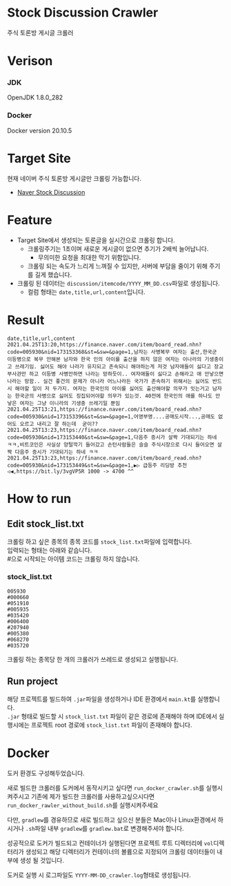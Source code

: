 # Stock Discussion Crawler
주식 토론방 게시글 크롤러

# Verison
### JDK
OpenJDK 1.8.0_282
### Docker
Docker version 20.10.5


# Target Site
현재 네이버 주식 토론방 게시글만 크롤링 가능합니다.
- [Naver Stock Discussion](https://finance.naver.com/sise/)

# Feature  
- Target Site에서 생성되는 토론글을 실시간으로 크롤링 합니다.
  - 크롤링주기는 1초이며 새로운 게시글이 없으면 추기가 2배씩 늘어납니다.  
    - 무의미한 요청을 최대한 막기 위함입니다.  
  - 크롤링 되는 속도가 느리게 느껴질 수 있지만, 서버에 부담을 줄이기 위해 주기를 길게 했습니다.
- 크롤링 된 데이터는 `discussion/itemcode/YYYY_MM_DD.csv`파일로 생성됩니다.
  - 컬럼 형태는 `date,title,url,content`입니다.

# Result

```csv
date,title,url,content
2021.04.25T13:20,https://finance.naver.com/item/board_read.nhn?code=005930&nid=173153368&st=&sw=&page=1,남자는 사병복무 여자는 출산,한국군 이등병으로 복무 안해본 남자와 한국 인의 아이를 출산을 하지 않은 여자는 이나라의 기생충이고 쓰레기임. 싫어도 해야 나라가 유지되고 존속되니 해야하는게 저것 남자애들이 싫다고 장교 부사관만 하고 이등병 사병안하면 나라는 망하듯이.. 여자애들이 싫다고 손해라고 애 안낳으면 나라는 망함.. 실건 좋건의 문제가 아니라 어느나라든 국가가 존속하기 위해서는 싫어도 반드시 해야할 일이 저 두가지. 여자는 한국인의 아이를 싫어도 출산해야할 의무가 잇는거고 남자는 한국군의 사병으로 싫어도 징집되어야할 의무가 있는것. 40전에 한국인의 애를 하나도 안낳은 여자는 그냥 이니라의 기생충 쓰레기일 뿐임
2021.04.25T13:21,https://finance.naver.com/item/board_read.nhn?code=005930&nid=173153396&st=&sw=&page=1,어영부영....공매도시작...,공매도 없어도 오르고 내리고 잘 하는데  굳이??
2021.04.25T13:23,https://finance.naver.com/item/board_read.nhn?code=005930&nid=173153440&st=&sw=&page=1,다음주 증시가 살짝 기대되기는 하네 ㅋㅋ,비트코인은 사실상 양털깍기 들어갔고 손턴사람들은 슬슬 주식시장으로 다시 들어오면 살짝 다음주 증시가 기대되기는 하네 ㅋㅋ
2021.04.25T13:23,https://finance.naver.com/item/board_read.nhn?code=005930&nid=173153449&st=&sw=&page=1,▶▷ 급등주 리딩방 추천 ◁◀,https://bit.ly/3vgVP5R 1000 -> 4700 ^^
```
# How to run

## Edit stock_list.txt
크롤링 하고 싶은 종목의 종목 코드를 `stock_list.txt`파일에 입력합니다.  
입력되는 형태는 아래와 같습니다.  
#으로 시작되는 아이템 코드는 크롤링 하지 않습니다.  

### stock_list.txt
```text
005930
#000660
#051910
#005935
#035420
#006400
#207940
#005380
#068270
#035720
```  

크롤링 하는 종목당 한 개의 크롤러가 쓰레드로 생성되고 실행됩니다.  

## Run project
해당 프로젝트를 빌드하여 `.jar`파일을 생성하거나 IDE 환경에서 `main.kt`를 실행합니다.  
`.jar` 형태로 빌드할 시 `stock_list.txt` 파일이 같은 경로에 존재해야 하며 IDE에서 실행시에는 프로젝트 root 경로에 `stock_list.txt` 파일이 존재해야 합니다.  

# Docker
도커 환경도 구성해두었습니다.  

새로 빌드한 크롤러를 도커에서 동작시키고 싶다면 `run_docker_crawler.sh`를 실행시켜주시고 기존에 제가 빌드한 크롤러를 사용하고싶으시다면 `run_docker_rawler_without_build.sh`를 실행시켜주세요  

다만, `gradlew`를 경유하므로 새로 빌드하고 싶으신 분들은 Mac이나 Linux환경에서 하시거나 `.sh`파일 내부 `gradlew`를 `gradlew.bat`로 변경해주셔야 합니다.  

성공적으로 도커가 빌드되고 컨테이너가 실행된다면 프로젝트 루트 디렉터리에 `vol`디렉터리가 생성되고 해당 디렉터리가 컨테이너의 볼륨으로 지정되어 크롤링 데이터들이 내부에 생성 될 것입니다.  

도커로 실행 시 로그파일도 `YYYY-MM-DD_crawler.log`형태로 생성됩니다.  

